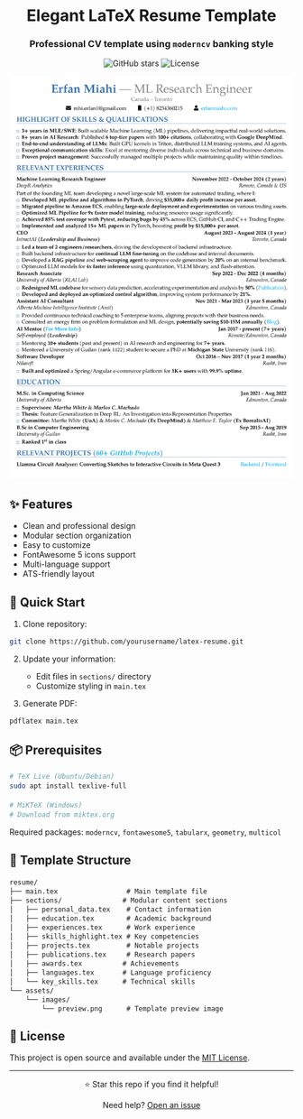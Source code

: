 <div align="center">

# Elegant LaTeX Resume Template
### Professional CV template using `moderncv` banking style

![GitHub stars](https://img.shields.io/github/stars/yourusername/latex-resume?style=social)
![License](https://img.shields.io/badge/license-MIT-blue)

<img src="assets/images/preview.png" width="600px" alt="CV Preview">

</div>

## ✨ Features

- Clean and professional design
- Modular section organization
- Easy to customize
- FontAwesome 5 icons support
- Multi-language support
- ATS-friendly layout

## 🚀 Quick Start

1. Clone repository:
```bash
git clone https://github.com/yourusername/latex-resume.git
```

2. Update your information:
   - Edit files in `sections/` directory
   - Customize styling in `main.tex`

3. Generate PDF:
```bash
pdflatex main.tex
```

## 📦 Prerequisites

```bash
# TeX Live (Ubuntu/Debian)
sudo apt install texlive-full

# MiKTeX (Windows)
# Download from miktex.org
```

Required packages: `moderncv`, `fontawesome5`, `tabularx`, `geometry`, `multicol`

## 📁 Template Structure

```plaintext
resume/
├── main.tex                 # Main template file
├── sections/               # Modular content sections
│   ├── personal_data.tex    # Contact information
│   ├── education.tex        # Academic background
│   ├── experiences.tex      # Work experience
│   ├── skills_highlight.tex # Key competencies
│   ├── projects.tex         # Notable projects
│   ├── publications.tex     # Research papers
│   ├── awards.tex          # Achievements
│   ├── languages.tex       # Language proficiency
│   └── key_skills.tex      # Technical skills
└── assets/
    └── images/
        └── preview.png      # Template preview image
```

## 📝 License

This project is open source and available under the [MIT License](LICENSE).

---

<div align="center">
⭐ Star this repo if you find it helpful!

Need help? [Open an issue](https://github.com/yourusername/latex-resume/issues)
</div>